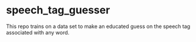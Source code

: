 # speech_tag_guesser
This repo trains on a data set to make an educated guess on the speech tag associated with any word.
